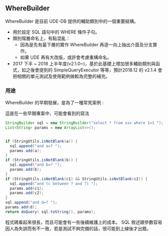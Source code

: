 ## WhereBuilder

WhereBuilder 是目前 UDE-DB 提供的輔助類別中的一個重要結構。

* 用於設定 SQL 語句中的 WHERE 條件子句。
* 類別階層命名上，有點混亂：
  * 因為是先有最下層的實作 WhereBuilder 再逐一向上抽出介面及分支實作。
  * 如果 UDE 再有大改版，或許會考慮重構命名。
* 2017 下半 ~ 2018 上半年度(v2.1.0~)，基於此基礎上增加很多輔助類別與函式，如之後會提到的 SimpleQueryExecutor 等等，預計2018.12 的 v2.1.4 會把相關的單元測試及使用範例做較為完整的補充。


### 用途

WhereBuilder 的早期發展，是為了一種常見案例 : 

這是在一些早期專案中，可能會看到的寫法

``` java
StringBuilder sql = new StringBuilder("select * from xxx where 1=1 ");
List<String> params = new ArrayList<>();


if (StringUtils.isNotBlank(a)) {
  sql.append("and a=? ");
  params.add(a);
}
if (StringUtils.isNotBlank(b)) {
  sql.append("and b=? ");
  params.add(b);
}
if (StringUtils.isNotBlank(c1) && StringUtils.isNotBlank(c2)) {
  sql.append("and (c between ? and ?) ");
  params.add(c1);
  params.add(c2);  
}
sql.append("and d=? ");
params.add(d);
return doQuery( sql.toString(), params);
```

程式碼看起來很長，而且可能會有一些後續維護上的成本。
SQL 敘述跟參數容易因人為失誤而有不一致，若是測試不夠完備的話，很可能到上線後才出錯。




 






